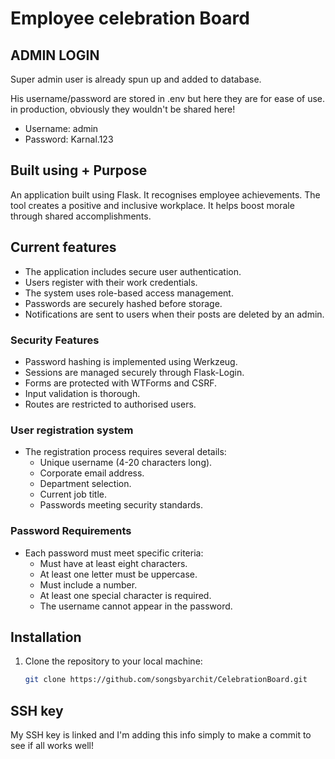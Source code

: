 # Employee celebration Board

## ADMIN LOGIN

Super admin user is already spun up and added to database.

His username/password are stored in .env but here they are for ease of use. in production, obviously they
wouldn't be shared here!

- Username: admin
- Password: Karnal.123

## Built using + Purpose

An application built using Flask. It recognises employee achievements. The tool creates a positive and inclusive workplace. It helps boost morale through shared accomplishments.

## Current features

- The application includes secure user authentication.
- Users register with their work credentials.
- The system uses role-based access management.
- Passwords are securely hashed before storage.
- Notifications are sent to users when their posts are deleted by an admin.

### Security Features

- Password hashing is implemented using Werkzeug.
- Sessions are managed securely through Flask-Login.
- Forms are protected with WTForms and CSRF.
- Input validation is thorough.
- Routes are restricted to authorised users.

### User registration system

- The registration process requires several details:
  - Unique username (4-20 characters long).
  - Corporate email address.
  - Department selection.
  - Current job title.
  - Passwords meeting security standards.

### Password Requirements

- Each password must meet specific criteria:
  - Must have at least eight characters.
  - At least one letter must be uppercase.
  - Must include a number.
  - At least one special character is required.
  - The username cannot appear in the password.

## Installation

1. Clone the repository to your local machine:
   ```bash
   git clone https://github.com/songsbyarchit/CelebrationBoard.git

## SSH key

My SSH key is linked and I'm adding this info simply to make a commit to see if all works well!